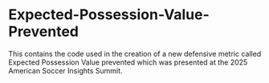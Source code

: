 # Expected-Possession-Value-Prevented
This contains the code used in the creation of a new defensive metric called Expected Possession Value prevented which was presented at the 2025 American Soccer Insights Summit.
